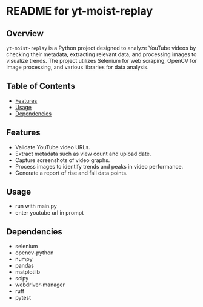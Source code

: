 <p align="center">

# README for yt-moist-replay

## Overview
`yt-moist-replay` is a Python project designed to analyze YouTube videos by checking their metadata, extracting relevant data, and processing images to visualize trends. The project utilizes Selenium for web scraping, OpenCV for image processing, and various libraries for data analysis.

## Table of Contents
- [Features](#features)
- [Usage](#usage)
- [Dependencies](#dependencies)


## Features
- Validate YouTube video URLs.
- Extract metadata such as view count and upload date.
- Capture screenshots of video graphs.
- Process images to identify trends and peaks in video performance.
- Generate a report of rise and fall data points.

## Usage
- run with main.py
- enter youtube url in prompt

## Dependencies
- selenium
- opencv-python
- numpy
- pandas
- matplotlib
- scipy
- webdriver-manager
- ruff 
- pytest 
